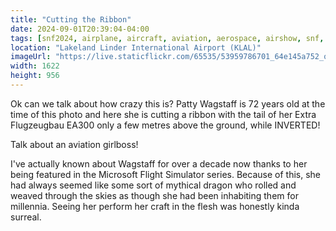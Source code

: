 ```yaml
---
title: "Cutting the Ribbon"
date: 2024-09-01T20:39:04-04:00
tags: [snf2024, airplane, aircraft, aviation, aerospace, airshow, snf, florida, us, sun n fun, sun n fun 2024, patty wagstaff]
location: "Lakeland Linder International Airport (KLAL)"
imageUrl: "https://live.staticflickr.com/65535/53959786701_64e145a752_o.jpg"
width: 1622
height: 956
---
```


Ok can we talk about how crazy this is? Patty Wagstaff is 72 years old at the time of this photo and here she is cutting a ribbon with the tail of her Extra Flugzeugbau EA300 only a few metres above the ground, while INVERTED!

Talk about an aviation girlboss!

I've actually known about Wagstaff for over a decade now thanks to her being featured in the Microsoft Flight Simulator series. Because of this, she had always seemed like some sort of mythical dragon who rolled and weaved through the skies as though she had been inhabiting them for millennia. Seeing her perform her craft in the flesh was honestly kinda surreal.